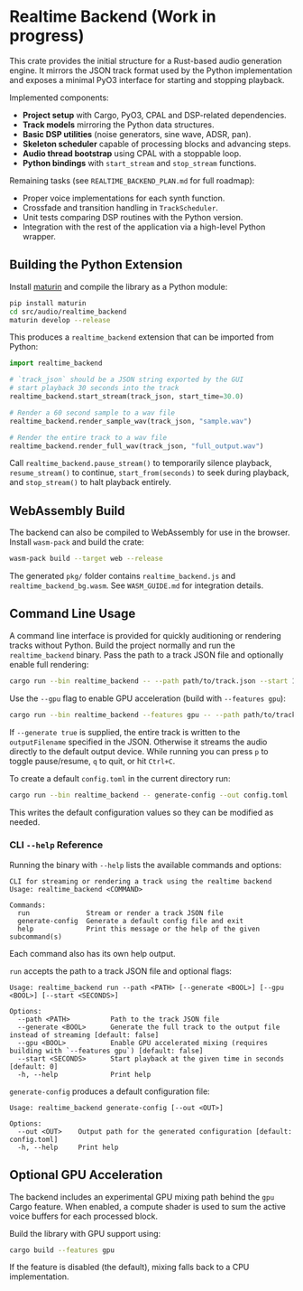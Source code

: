 # Realtime Backend (Work in progress)

This crate provides the initial structure for a Rust-based audio generation engine.
It mirrors the JSON track format used by the Python implementation and exposes a
minimal PyO3 interface for starting and stopping playback.

Implemented components:

- **Project setup** with Cargo, PyO3, CPAL and DSP-related dependencies.
- **Track models** mirroring the Python data structures.
- **Basic DSP utilities** (noise generators, sine wave, ADSR, pan).
- **Skeleton scheduler** capable of processing blocks and advancing steps.
- **Audio thread bootstrap** using CPAL with a stoppable loop.
- **Python bindings** with `start_stream` and `stop_stream` functions.

Remaining tasks (see `REALTIME_BACKEND_PLAN.md` for full roadmap):

- Proper voice implementations for each synth function.
- Crossfade and transition handling in `TrackScheduler`.
- Unit tests comparing DSP routines with the Python version.
- Integration with the rest of the application via a high-level Python wrapper.

## Building the Python Extension

Install [maturin](https://github.com/PyO3/maturin) and compile the library as a Python module:

```bash
pip install maturin
cd src/audio/realtime_backend
maturin develop --release
```

This produces a `realtime_backend` extension that can be imported from Python:

```python
import realtime_backend

# `track_json` should be a JSON string exported by the GUI
# start playback 30 seconds into the track
realtime_backend.start_stream(track_json, start_time=30.0)

# Render a 60 second sample to a wav file
realtime_backend.render_sample_wav(track_json, "sample.wav")

# Render the entire track to a wav file
realtime_backend.render_full_wav(track_json, "full_output.wav")
```
Call `realtime_backend.pause_stream()` to temporarily silence playback,
`resume_stream()` to continue, `start_from(seconds)` to seek during
playback, and `stop_stream()` to halt playback entirely.

## WebAssembly Build

The backend can also be compiled to WebAssembly for use in the browser.
Install `wasm-pack` and build the crate:

```bash
wasm-pack build --target web --release
```

The generated `pkg/` folder contains `realtime_backend.js` and `realtime_backend_bg.wasm`.  See `WASM_GUIDE.md` for integration details.

## Command Line Usage

A command line interface is provided for quickly auditioning or rendering tracks
without Python. Build the project normally and run the `realtime_backend`
binary. Pass the path to a track JSON file and optionally enable full
rendering:

```bash
cargo run --bin realtime_backend -- --path path/to/track.json --start 10.0 --generate false
```

Use the `--gpu` flag to enable GPU acceleration (build with `--features gpu`):

```bash
cargo run --bin realtime_backend --features gpu -- --path path/to/track.json --start 10.0 --gpu true
```

If `--generate true` is supplied, the entire track is written to the
`outputFilename` specified in the JSON. Otherwise it streams the audio directly
to the default output device. While running you can press `p` to toggle
pause/resume, `q` to quit, or hit `Ctrl+C`.

To create a default `config.toml` in the current directory run:

```bash
cargo run --bin realtime_backend -- generate-config --out config.toml
```

This writes the default configuration values so they can be modified as needed.

### CLI `--help` Reference

Running the binary with `--help` lists the available commands and options:

```text
CLI for streaming or rendering a track using the realtime backend
Usage: realtime_backend <COMMAND>

Commands:
  run              Stream or render a track JSON file
  generate-config  Generate a default config file and exit
  help             Print this message or the help of the given subcommand(s)
```

Each command also has its own help output.

`run` accepts the path to a track JSON file and optional flags:

```text
Usage: realtime_backend run --path <PATH> [--generate <BOOL>] [--gpu <BOOL>] [--start <SECONDS>]

Options:
  --path <PATH>          Path to the track JSON file
  --generate <BOOL>      Generate the full track to the output file instead of streaming [default: false]
  --gpu <BOOL>           Enable GPU accelerated mixing (requires building with `--features gpu`) [default: false]
  --start <SECONDS>      Start playback at the given time in seconds [default: 0]
  -h, --help             Print help
```

`generate-config` produces a default configuration file:

```text
Usage: realtime_backend generate-config [--out <OUT>]

Options:
  --out <OUT>    Output path for the generated configuration [default: config.toml]
  -h, --help     Print help
```

## Optional GPU Acceleration

The backend includes an experimental GPU mixing path behind the `gpu` Cargo
feature. When enabled, a compute shader is used to sum the active voice buffers
for each processed block.

Build the library with GPU support using:

```bash
cargo build --features gpu
```

If the feature is disabled (the default), mixing falls back to a CPU
implementation.
